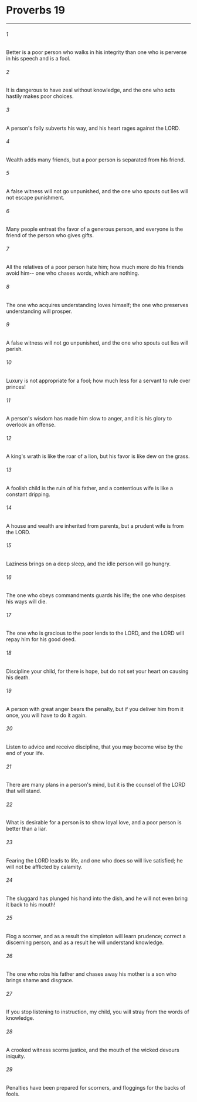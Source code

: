 # Proverbs 19
***



###### 1 
Better is a poor person who walks in his integrity than one who is perverse in his speech and is a fool. 

###### 2 
It is dangerous to have zeal without knowledge, and the one who acts hastily makes poor choices. 

###### 3 
A person's folly subverts his way, and his heart rages against the LORD. 

###### 4 
Wealth adds many friends, but a poor person is separated from his friend. 

###### 5 
A false witness will not go unpunished, and the one who spouts out lies will not escape punishment. 

###### 6 
Many people entreat the favor of a generous person, and everyone is the friend of the person who gives gifts. 

###### 7 
All the relatives of a poor person hate him; how much more do his friends avoid him-- one who chases words, which are nothing. 

###### 8 
The one who acquires understanding loves himself; the one who preserves understanding will prosper. 

###### 9 
A false witness will not go unpunished, and the one who spouts out lies will perish. 

###### 10 
Luxury is not appropriate for a fool; how much less for a servant to rule over princes! 

###### 11 
A person's wisdom has made him slow to anger, and it is his glory to overlook an offense. 

###### 12 
A king's wrath is like the roar of a lion, but his favor is like dew on the grass. 

###### 13 
A foolish child is the ruin of his father, and a contentious wife is like a constant dripping. 

###### 14 
A house and wealth are inherited from parents, but a prudent wife is from the LORD. 

###### 15 
Laziness brings on a deep sleep, and the idle person will go hungry. 

###### 16 
The one who obeys commandments guards his life; the one who despises his ways will die. 

###### 17 
The one who is gracious to the poor lends to the LORD, and the LORD will repay him for his good deed. 

###### 18 
Discipline your child, for there is hope, but do not set your heart on causing his death. 

###### 19 
A person with great anger bears the penalty, but if you deliver him from it once, you will have to do it again. 

###### 20 
Listen to advice and receive discipline, that you may become wise by the end of your life. 

###### 21 
There are many plans in a person's mind, but it is the counsel of the LORD that will stand. 

###### 22 
What is desirable for a person is to show loyal love, and a poor person is better than a liar. 

###### 23 
Fearing the LORD leads to life, and one who does so will live satisfied; he will not be afflicted by calamity. 

###### 24 
The sluggard has plunged his hand into the dish, and he will not even bring it back to his mouth! 

###### 25 
Flog a scorner, and as a result the simpleton will learn prudence; correct a discerning person, and as a result he will understand knowledge. 

###### 26 
The one who robs his father and chases away his mother is a son who brings shame and disgrace. 

###### 27 
If you stop listening to instruction, my child, you will stray from the words of knowledge. 

###### 28 
A crooked witness scorns justice, and the mouth of the wicked devours iniquity. 

###### 29 
Penalties have been prepared for scorners, and floggings for the backs of fools.
